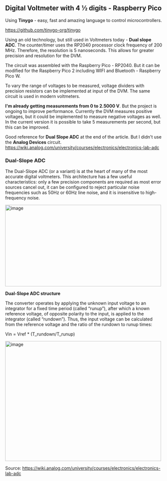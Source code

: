 ## **Digital Voltmeter with 4 ½ digits - Raspberry Pico**

Using **Tinygo** - easy, fast and amazing language to control microcontrollers. 

https://github.com/tinygo-org/tinygo

Using an old technology, but still used in Voltmeters today - **Dual slope ADC**.
The counter/timer uses the RP2040 processor clock frequency of 200 MHz. 
Therefore, the resolution is 5 nanoseconds. This allows for greater precision and resolution for the DVM.

The circuit was assembled with the Raspberry Pico - RP2040. 
But it can be modified for the Raspberry Pico 2 including WIFI and Bluetooth - Raspberry Pico W.

To vary the range of voltages to be measured, voltage dividers with precision resistors can be implemented at input of the DVM. 
The same circuit is used in modern voltmeters.

**I'm already getting measurements from 0 to 2.5000 V**. But the project is ongoing to improve performance.
Currently the DVM measures positive voltages, but it could be implemented to measure negative voltages as well.
In the current version it is possible to take 5 measurements per second, but this can be improved.

Good reference for **Dual Slope ADC** at the end of the article. But I didn't use the **Analog Devices** circuit.
https://wiki.analog.com/university/courses/electronics/electronics-lab-adc

### **Dual-Slope ADC**

The Dual-Slope ADC (or a variant) is at the heart of many of the most accurate digital voltmeters. This architecture has a few useful characteristics: only a few precision components are required as most error sources cancel out, it can be configured to reject particular noise frequencies such as 50Hz or 60Hz line noise, and it is insensitive to high-frequency noise.

<img width="500" height="261" alt="image" src="https://github.com/user-attachments/assets/5a9aa2d3-17cf-4f11-afbc-765fba1d9b4d" />

**Dual-Slope ADC structure**

The converter operates by applying the unknown input voltage to an integrator for a fixed time period (called “runup”), after which a known reference voltage, of opposite polarity to the input, is applied to the integrator (called “rundown”). Thus, the input voltage can be calculated from the reference voltage and the ratio of the rundown to runup times:

Vin = Vref * (T_rundown/T_runup)

<img width="500" height="384" alt="image" src="https://github.com/user-attachments/assets/a53ad6bb-165f-4c9d-8431-6e42d636e004" />

Source: https://wiki.analog.com/university/courses/electronics/electronics-lab-adc


